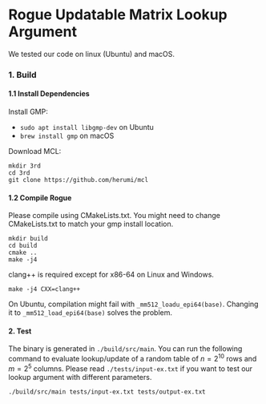 # Rogue Updatable Matrix Lookup Argument

We tested our code on linux (Ubuntu) and macOS. 

### 1. Build
#### 1.1 Install Dependencies
Install GMP:
* ```sudo apt install libgmp-dev``` on Ubuntu
* ```brew install gmp``` on macOS

Download MCL: 
```
mkdir 3rd
cd 3rd
git clone https://github.com/herumi/mcl
```

#### 1.2 Compile Rogue 
Please compile using CMakeLists.txt. You might need to change CMakeLists.txt to match your gmp install location. 
```
mkdir build
cd build
cmake ..
make -j4
```
clang++ is required except for x86-64 on Linux and Windows.
```
make -j4 CXX=clang++
```

On Ubuntu, compilation might fail with ```_mm512_loadu_epi64(base)```. Changing it to ```_mm512_load_epi64(base)``` solves the problem. 

#### 2. Test
The binary is generated in `./build/src/main`. You can run the following command to evaluate lookup/update of a random table of $n=2^{10}$ rows and $m=2^5$ columns. Please read `./tests/input-ex.txt` if you want to test our lookup argument with different parameters.  
```
./build/src/main tests/input-ex.txt tests/output-ex.txt
```


